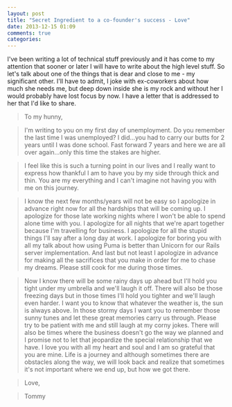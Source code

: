 ```yaml
---
layout: post
title: "Secret Ingredient to a co-founder's success - Love"
date: 2013-12-15 01:09
comments: true
categories: 
---
```


I've been writing a lot of technical stuff previously and it has come to my attention that sooner or later I will have to write about the high level stuff. So let's talk about one of the things that is dear and close to me - my significant other. I'll have to admit, I joke with ex-coworkers about how much she needs me, but deep down inside she is my rock and without her I would probably have lost focus by now. I have a letter that is addressed to her that I'd like to share.

> To my hunny,

> I'm writing to you on my first day of unemployment. Do you remember the last time I was unemployed? I did...you had to carry our butts for 2 years until I was done school. Fast forward 7 years and here we are all over again...only this time the stakes are higher.

> I feel like this is such a turning point in our lives and I really want to express how thankful I am to have you by my side through thick and thin. You are my everything and I can't imagine not having you with me on this journey.

> I know the next few months/years will not be easy so I apologize in advance right now for all the hardships that will be coming up. I apologize for those late working nights where I won't be able to spend alone time with you. I apologize for all nights that we're apart together because I'm travelling for business. I apologize for all the stupid things I'll say after a long day at work. I apologize for boring you with all my talk about how using Puma is better than Unicorn for our Rails server implementation. And last but not least I apologize in advance for making all the sacrifices that you make in order for me to chase my dreams. Please still cook for me during those times.

> Now I know there will be some rainy days up ahead but I'll hold you tight under my umbrella and we'll laugh it off. There will also be those freezing days but in those times I'll hold you tighter and we'll laugh even harder. I want you to know that whatever the weather is, the sun is always above. In those stormy days I want you to remember those sunny tunes and let these great memories carry us through. Please try to be patient with me and still laugh at my corny jokes. There will also be times where the business doesn't go the way we planned and I promise not to let that jeopardize the special relationship that we have. I love you with all my heart and soul and I am so grateful that you are mine. Life is a journey and although sometimes there are obstacles along the way, we will look back and realize that sometimes it's not important where we end up, but how we got there. 

> Love,

> Tommy

